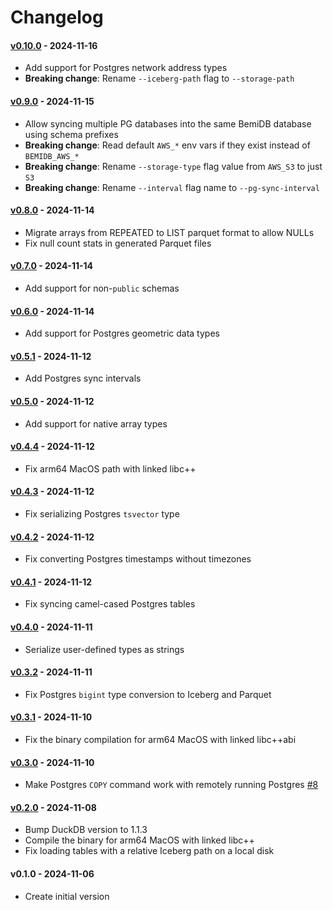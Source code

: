 # Changelog

#### [v0.10.0](https://github.com/BemiHQ/BemiDB/compare/v0.9.0...v0.10.0) - 2024-11-16

- Add support for Postgres network address types
- **Breaking change**: Rename `--iceberg-path` flag to `--storage-path`

#### [v0.9.0](https://github.com/BemiHQ/BemiDB/compare/v0.8.0...v0.9.0) - 2024-11-15

- Allow syncing multiple PG databases into the same BemiDB database using schema prefixes
- **Breaking change**: Read default `AWS_*` env vars if they exist instead of `BEMIDB_AWS_*`
- **Breaking change**: Rename `--storage-type` flag value from `AWS_S3` to just `S3`
- **Breaking change**: Rename `--interval` flag name to `--pg-sync-interval`

#### [v0.8.0](https://github.com/BemiHQ/BemiDB/compare/v0.7.0...v0.8.0) - 2024-11-14

- Migrate arrays from REPEATED to LIST parquet format to allow NULLs
- Fix null count stats in generated Parquet files

#### [v0.7.0](https://github.com/BemiHQ/BemiDB/compare/v0.6.0...v0.7.0) - 2024-11-14

- Add support for non-`public` schemas

#### [v0.6.0](https://github.com/BemiHQ/BemiDB/compare/v0.5.1...v0.6.0) - 2024-11-14

- Add support for Postgres geometric data types

#### [v0.5.1](https://github.com/BemiHQ/BemiDB/compare/v0.5.0...v0.5.1) - 2024-11-12

- Add Postgres sync intervals

#### [v0.5.0](https://github.com/BemiHQ/BemiDB/compare/v0.4.4...v0.5.0) - 2024-11-12

- Add support for native array types

#### [v0.4.4](https://github.com/BemiHQ/BemiDB/compare/v0.4.3...v0.4.4) - 2024-11-12

- Fix arm64 MacOS path with linked libc++

#### [v0.4.3](https://github.com/BemiHQ/BemiDB/compare/v0.4.2...v0.4.3) - 2024-11-12

- Fix serializing Postgres `tsvector` type

#### [v0.4.2](https://github.com/BemiHQ/BemiDB/compare/v0.4.1...v0.4.2) - 2024-11-12

- Fix converting Postgres timestamps without timezones

#### [v0.4.1](https://github.com/BemiHQ/BemiDB/compare/v0.4.0...v0.4.1) - 2024-11-12

- Fix syncing camel-cased Postgres tables

#### [v0.4.0](https://github.com/BemiHQ/BemiDB/compare/v0.3.2...v0.4.0) - 2024-11-11

- Serialize user-defined types as strings

#### [v0.3.2](https://github.com/BemiHQ/BemiDB/compare/v0.3.1...v0.3.2) - 2024-11-11

- Fix Postgres `bigint` type conversion to Iceberg and Parquet

#### [v0.3.1](https://github.com/BemiHQ/BemiDB/compare/v0.3.0...v0.3.1) - 2024-11-10

- Fix the binary compilation for arm64 MacOS with linked libc++abi

#### [v0.3.0](https://github.com/BemiHQ/BemiDB/compare/v0.2.0...v0.3.0) - 2024-11-10

- Make Postgres `COPY` command work with remotely running Postgres [#8](https://github.com/BemiHQ/BemiDB/pull/8)

#### [v0.2.0](https://github.com/BemiHQ/BemiDB/compare/v0.1.0...v0.2.0) - 2024-11-08

- Bump DuckDB version to 1.1.3
- Compile the binary for arm64 MacOS with linked libc++
- Fix loading tables with a relative Iceberg path on a local disk

#### v0.1.0 - 2024-11-06

- Create initial version
